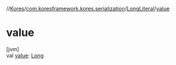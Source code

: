 //[Kores](../../../index.md)/[com.koresframework.kores.serialization](../index.md)/[LongLiteral](index.md)/[value](value.md)

# value

[jvm]\
val [value](value.md): [Long](https://kotlinlang.org/api/latest/jvm/stdlib/kotlin/-long/index.html)

